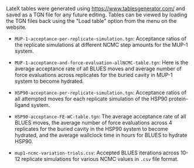 LateX tables were generated using https://www.tablesgenerator.com/ and saved as a TGN file for any future editing. Tables can be viewed by loading the TGN files back using the "Load table" option from the menu on the website.

- `MUP-1-acceptance-per-replicate-simulation.tgn`: Acceptance ratios of the replicate simulations at different NCMC step amounts for the MUP-1 system.

- `MUP-1-acceptance-and-force-evaluation-allNCMC-table.tgn`: Here is the average acceptance rate of all BLUES moves and average number of force evaluations across replicates for the buried cavity in MUP-1 system to become hydrated.

- `HSP90-acceptance-per-replicate-simulation.tgn`: Acceptance ratios of all attempted moves for each replicate simulation of the HSP90 protein-ligand system.

- `HSP90-acceptance-FE-WC-table.tgn`: The average acceptance rate of all BLUES moves, the average number of force evaluations across 4 replicates for the buried cavity in the HSP90 system to become hydrated, and the average wallclock time in hours for BLUES to hydrate HSP90.

- `mup1-ncmc-variation-trials.csv`: Accepted BLUES iterations across 10-12 replicate simulations for various NCMC values in `.csv` file format.

